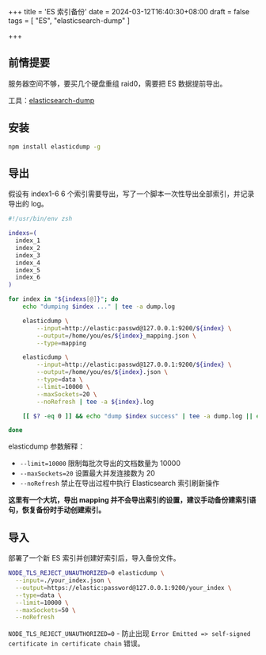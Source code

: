 +++
title = 'ES 索引备份'
date = 2024-03-12T16:40:30+08:00
draft = false
tags = [ "ES", "elasticsearch-dump" ]

+++


## 前情提要

服务器空间不够，要买几个硬盘重组 raid0，需要把 ES 数据提前导出。

工具：[elasticsearch-dump](https://github.com/elasticsearch-dump/elasticsearch-dump)


## 安装

```bash
npm install elasticdump -g
```

## 导出

假设有 index1-6 6 个索引需要导出，写了一个脚本一次性导出全部索引，并记录导出的 log。

```bash
#!/usr/bin/env zsh

indexs=(
  index_1
  index_2
  index_3
  index_4
  index_5
  index_6
)

for index in "${indexs[@]}"; do
	echo "dumping $index ..." | tee -a dump.log

	elasticdump \
		--input=http://elastic:passwd@127.0.0.1:9200/${index} \
		--output=/home/you/es/${index}_mapping.json \
		--type=mapping

	elasticdump \
		--input=http://elastic:passwd@127.0.0.1:9200/${index} \
		--output=/home/you/es/${index}.json \
		--type=data \
		--limit=10000 \
		--maxSockets=20 \
		--noRefresh | tee -a ${index}.log

	[[ $? -eq 0 ]] && echo "dump $index success" | tee -a dump.log || echo "dump $index failed" | tee -a dump.log

done
```

elasticdump 参数解释：

- `--limit=10000` 限制每批次导出的文档数量为 10000
- `--maxSockets=20` 设置最大并发连接数为 20
- `--noRefresh` 禁止在导出过程中执行 Elasticsearch 索引刷新操作



**这里有一个大坑，导出 mapping 并不会导出索引的设置，建议手动备份建索引语句，恢复备份时手动创建索引。**



## 导入

部署了一个新 ES 索引并创建好索引后，导入备份文件。

```bash
NODE_TLS_REJECT_UNAUTHORIZED=0 elasticdump \
  --input=./your_index.json \
  --output=https://elastic:password@127.0.0.1:9200/your_index \
  --type=data \
  --limit=10000 \
  --maxSockets=50 \
  --noRefresh
```



`NODE_TLS_REJECT_UNAUTHORIZED=0` - 防止出现 `Error Emitted => self-signed certificate in certificate chain` 错误。

